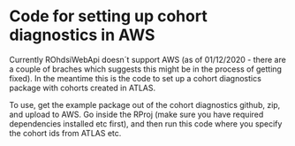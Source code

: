 
Code for setting up cohort diagnostics in AWS
============

Currently ROhdsiWebApi doesn´t support AWS (as of 01/12/2020 - there are a couple of braches which suggests this might be in the process of getting fixed). In the meantime this is the code to set up a cohort diagnostics package with cohorts created in ATLAS. 

To use, get the example package out of the cohort diagnostics github, zip, and upload to AWS. Go inside the RProj (make sure you have required dependencies installed etc first), and then run this code where you specify the cohort ids from ATLAS etc.
